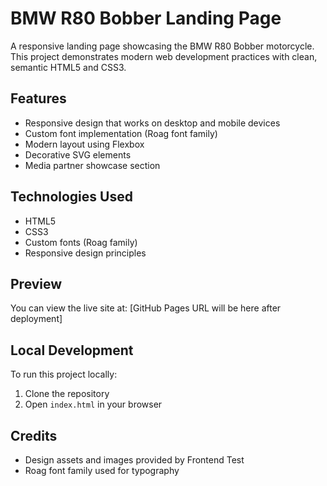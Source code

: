 # BMW R80 Bobber Landing Page

A responsive landing page showcasing the BMW R80 Bobber motorcycle. This project demonstrates modern web development practices with clean, semantic HTML5 and CSS3.

## Features

-   Responsive design that works on desktop and mobile devices
-   Custom font implementation (Roag font family)
-   Modern layout using Flexbox
-   Decorative SVG elements
-   Media partner showcase section

## Technologies Used

-   HTML5
-   CSS3
-   Custom fonts (Roag family)
-   Responsive design principles

## Preview

You can view the live site at: [GitHub Pages URL will be here after deployment]

## Local Development

To run this project locally:

1. Clone the repository
2. Open `index.html` in your browser

## Credits

-   Design assets and images provided by Frontend Test
-   Roag font family used for typography
